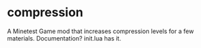 # compression
A Minetest Game mod that increases compression levels for a few materials.
Documentation? init.lua has it.
